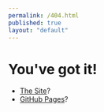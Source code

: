 ```yaml
---
permalink: /404.html
published: true
layout: "default"
---
```


# You've got it!

- [The Site](https://jn0.github.io/)?
- [GitHub Pages](https://help.github.com/pages/)?

